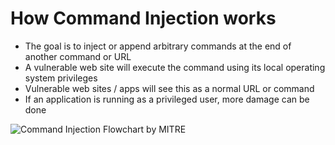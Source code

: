 # How Command Injection works

- The goal is to inject or append arbitrary commands at the end of another command or URL
- A vulnerable web site will execute the command using its local operating system privileges
- Vulnerable web sites / apps will see this as a normal URL or command
- If an application is running as a privileged user, more damage can be done

![Command Injection Flowchart by MITRE](https://cwe.mitre.org/data/images/CWE-77-Diagram.png)

